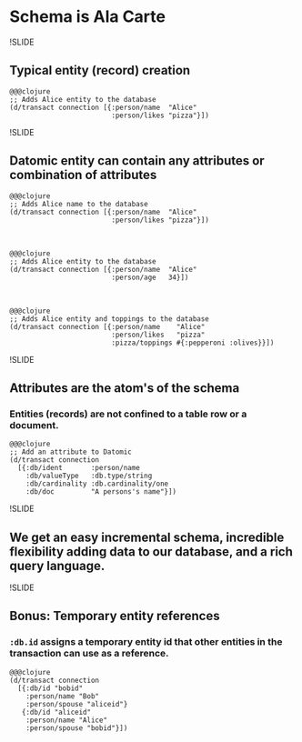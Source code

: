 # Schema is Ala Carte

!SLIDE

## Typical entity (record) creation

    @@@clojure
    ;; Adds Alice entity to the database
    (d/transact connection [{:person/name  "Alice"
                             :person/likes "pizza"}])

!SLIDE

## Datomic entity can contain any attributes or combination of attributes

    @@@clojure
    ;; Adds Alice name to the database
    (d/transact connection [{:person/name  "Alice"
                             :person/likes "pizza"}])

<br />

    @@@clojure
    ;; Adds Alice entity to the database
    (d/transact connection [{:person/name  "Alice"
                             :person/age   34}])
<br />

    @@@clojure
    ;; Adds Alice entity and toppings to the database
    (d/transact connection [{:person/name    "Alice"
                             :person/likes   "pizza"
                             :pizza/toppings #{:pepperoni :olives}}])

!SLIDE

## Attributes are the atom's of the schema
### Entities (records) are not confined to a table row or a document.

    @@@clojure
    ;; Add an attribute to Datomic
    (d/transact connection
      [{:db/ident       :person/name
        :db/valueType   :db.type/string
        :db/cardinality :db.cardinality/one
        :db/doc         "A persons's name"}])

!SLIDE

## We get an easy incremental schema, incredible flexibility adding data to our database, and a rich query language.

!SLIDE

## Bonus: Temporary entity references
### `:db.id` assigns a temporary entity id that other entities in the transaction can use as a reference.

	@@@clojure
	(d/transact connection
      [{:db/id "bobid"
	    :person/name "Bob"
	    :person/spouse "aliceid"}
	   {:db/id "aliceid"
	    :person/name "Alice"
	    :person/spouse "bobid"}])
